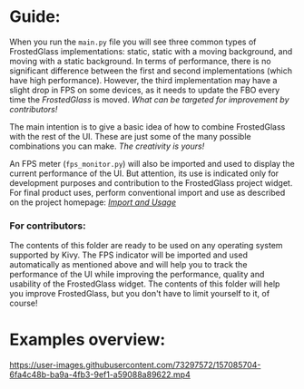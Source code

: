 # Guide:

When you run the `main.py` file you will see three common types of FrostedGlass implementations: static, static with a moving background, and moving with a static background.
In terms of performance, there is no significant difference between the first and second implementations (which have high performance). However, the third implementation may have a slight drop in FPS on some devices, as it needs to update the FBO every time the *FrostedGlass* is moved. *What can be targeted for improvement by contributors!*

The main intention is to give a basic idea of how to combine FrostedGlass with the rest of the UI. These are just some of the many possible combinations you can make. *The creativity is yours!*

An FPS meter (`fps_monitor.py`) will also be imported and used to display the current performance of the UI. But attention, its use is indicated only for development purposes and contribution to the FrostedGlass project widget. For final product uses, perform conventional import and use as described on the project homepage: [*Import and Usage*](https://github.com/kivy-garden/frostedglass/blob/develop/README.md#import)

### For contributors:

The contents of this folder are ready to be used on any operating system supported by Kivy. The FPS indicator will be imported and used automatically as mentioned above and will help you to track the performance of the UI while improving the performance, quality and usability of the FrostedGlass widget. The contents of this folder will help you improve FrostedGlass, but you don't have to limit yourself to it, of course!


# Examples overview:

https://user-images.githubusercontent.com/73297572/157085704-6fa4c48b-ba9a-4fb3-9ef1-a59088a89622.mp4
